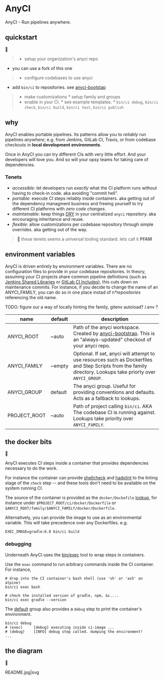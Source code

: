 # AnyCI
AnyCI - Run pipelines anywhere.

## quickstart

:construction:

> * setup your organization's anyci repo
  * you can use a fork of this one
> * configure codebases to use anyci
  * add `bin/ci` to repositories. see [anyci-bootstap](https://github.com/briceburg/anyci-bootstrap)
> * make customizations
    * setup family and groups
> * enable in your CI.
    * see example templates.
    * `bin/ci debug`, `bin/ci check`, `bin/ci build`, `bin/ci test`, `bin/ci publish`

## why

AnyCI enables portable pipelines. Its patterns allow you to _reliably_ run pipelines _anywhere_; e.g. from Jenkins, GitLab CI, Travis, or from codebase checkouts in **local development environments**.

Once in AnyCI you can try different CIs with very little effort. And your developers will love you. And so will your opsy teams for taking care of dependencies.

### Tenets
* *accessible*: let developers run _exactly_ what the CI platform runs without having to check-in code. aka avoiding "commit hell".
* *portable*: execute CI steps reliably inside containers. aka getting out of the dependency managment business and freeing yourself to try different CI platforms with _zero code changes_.
* *maintainable*: keep things [DRY](https://en.wikipedia.org/wiki/Don%27t_repeat_yourself) in your centralized `anyci` repository. aka encouraging inheritance and reuse.
* *flexible*: allow customizations per codebase repository through simple overrides. aka getting out of the way.
> :thought_balloon: these tenets seems a universal tooling standard. lets call it **PFAM**

## environment variables

AnyCI is driven entirely by environment variables. There are no configuration files to provide in your codebase repositories. In theory, assuming your CI projects share common pipeline definitions (such as [Jenkins Shared Libraries](https://www.jenkins.io/doc/book/pipeline/shared-libraries/) or [GitLab CI Includes](https://docs.gitlab.com/ee/ci/yaml/includes.html)), this cuts down on maintenance commits. For instance, if you decide to change the name of an ANYCI_FAMILY, you can do so in one place instad of _n*repositories_ referencing the old name.

TODO: figure our a way of locally hinting the family, gitenv autoload? <remote-host>/<repo-name>.env ?

name | default | description
--- | --- | ---
ANYCI_ROOT | ~auto | Path of the anyci workspace. Created by [anyci-bootstrap](https://github.com/briceburg/anyci-bootstrap). This is an "always-updated" checkout of your anyci repo.
ANYCI_FAMILY | ~empty | Optional. If set, anyci will attempt to use resources such as Dockerfiles and Step Scripts from the family directory. Lookups take priorty over `ANYCI_GROUP`.
ANYCI_GROUP | default | The anyci group. Useful for providing conventions and defaults. Acts as a fallback to lookups.
PROJECT_ROOT | ~auto | Path of project calling `bin/ci`. AKA The codebase CI is running against. Lookups take priority over `ANYCI_FAMILY`.

## the docker bits

:construction:

AnyCI executes CI steps inside a container that provides dependencies necessary to do the work.

For instance the container can provide [shellcheck](https://github.com/koalaman/shellcheck) and [hadolint](https://github.com/hadolint/hadolint) to the linting stage of the `check` step -- and these tools don't need to be available on the system running CI.

The source of the container is provided as the `docker/Dockefile` [lookup](#lookups), for instance under `$PROJECT_ROOT/ci/docker/Dockerfile` or `$ANYCI_ROOT/family/$ANYCI_FAMILY/docker/Dockerfile`.

Alternatively, you can provide the image to use as an environmental variable. This will take precedence over any Dockerfiles. e.g.

```
EXEC_IMAGE=gradle:6.8 bin/ci build
```

### debugging

Underneath AnyCI uses the [bin/exec](bin/exec) tool to wrap steps in containers.

Use the `exec` command to run arbitrary commands inside the CI container. For instance,

```
# drop into the CI container's bash shell (use 'sh' or 'ash' on alpine)
bin/ci exec bash

# check the installed version of gradle, npm, &c....
bin/ci exec gradle --version
```

The [default](group/default) group  also provides a `debug` step to print the container's environment.

```
bin/ci debug
# (exec)     [debug] executing inside ci-image ...
# (debug)    [INFO] debug step called. dumping the environment!
...
```



## the diagram

:construction:

README.jpg|svg
